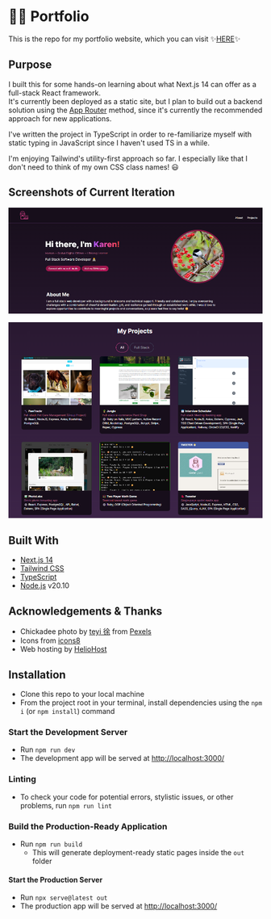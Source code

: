 # 👩‍💻 Portfolio

This is the repo for my portfolio website, which you can visit ✨[HERE](https://kazvee.heliohost.us/)✨ 

## Purpose

I built this for some hands-on learning about what Next.js 14 can offer as a full-stack React framework.  
It's currently been deployed as a static site, but I plan to build out a backend solution using the [App Router](https://nextjs.org/docs/app) method, since it's currently the recommended approach for new applications.

I've written the project in TypeScript in order to re-familiarize myself with static typing in JavaScript since I haven't used TS in a while.

I'm enjoying Tailwind's utility-first approach so far. I especially like that I don't need to think of my own CSS class names! 😃

## Screenshots of Current Iteration

![Main View](/public/images/readme/Portfolio_Main_View.png)

![Projects View](/public/images/readme/Projects_View.png)

## Built With

* [Next.js 14](https://nextjs.org/)
* [Tailwind CSS](https://tailwindcss.com/)
* [TypeScript](https://www.typescriptlang.org/)
* [Node.js](https://nodejs.org/) v20.10

## Acknowledgements & Thanks

* Chickadee photo by [teyi 徐](https://www.pexels.com/photo/black-capped-chickadee-bird-on-a-redcurrant-shrub-19097681/) from [Pexels](https://www.pexels.com/)
* Icons from [icons8](https://icons8.com/)
* Web hosting by [HelioHost](https://heliohost.org/)

## Installation

* Clone this repo to your local machine
* From the project root in your terminal, install dependencies using the `npm i` (or `npm install`) command

### Start the Development Server
* Run `npm run dev`
* The development app will be served at [http://localhost:3000/](http://localhost:3000/)

### Linting
* To check your code for potential errors, stylistic issues, or other problems, run `npm run lint`

### Build the Production-Ready Application
* Run `npm run build`
  * This will generate deployment-ready static pages inside the `out` folder

#### Start the Production Server
* Run `npx serve@latest out`
* The production app will be served at [http://localhost:3000/](http://localhost:3000/)
